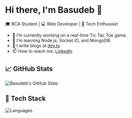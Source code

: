 # Hi there, I'm Basudeb 👋

🎓 BCA Student | 💻 Web Developer | 🚀 Tech Enthusiast

- 🔭 I’m currently working on a real-time Tic Tac Toe game.
- 🌱 I’m learning Node.js, Socket.IO, and MongoDB.
- 📝 I write blogs at [dev.to](https://dev.to/yourusername)
- 📫 How to reach me: [LinkedIn](https://linkedin.com/in/yourprofile)

## 📈 GitHub Stats
![Basudeb's GitHub Stats](https://github-readme-stats.vercel.app/api?username=basudeb-bej&show_icons=true&theme=tokyonight)

## 🧰 Tech Stack
![Languages](https://skillicons.dev/icons?i=html,css,js,nodejs,express,mysql,python,git,github)
